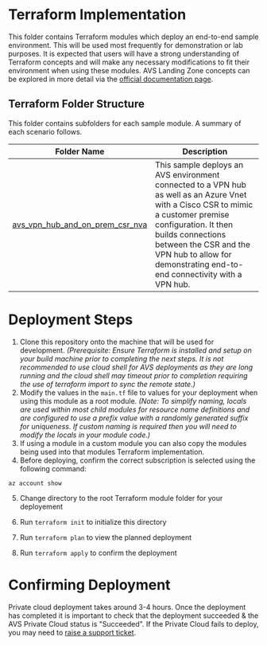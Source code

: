 # Terraform Implementation

This folder contains Terraform modules which deploy an end-to-end sample environment. This will be used most frequently for demonstration or lab purposes. It is expected that users will have a strong understanding of Terraform concepts and will make any necessary modifications to fit their environment when using these modules. AVS Landing Zone concepts can be explored in more detail via the [official documentation page](https://docs.microsoft.com/en-us/azure/cloud-adoption-framework/scenarios/azure-vmware/ready). 

## Terraform Folder Structure

This folder contains subfolders for each sample module.  A summary of each scenario follows.

| Folder Name         | Description                                                  |
| ------------------- | ------------------------------------------------------------ |
| [avs_vpn_hub_and_on_prem_csr_nva](./avs_vpn_hub_and_on_prem_csr_nva/)  | This sample deploys an AVS environment connected to a VPN hub as well as an Azure Vnet with a Cisco CSR to mimic a customer premise configuration. It then builds connections between the CSR and the VPN hub to allow for demonstrating end-to-end connectivity with a VPN hub. |


# Deployment Steps

1. Clone this repository onto the machine that will be used for development. *(Prerequisite: Ensure Terraform is installed and setup on your build machine prior to completing the next steps.  It is not recommended to use cloud shell for AVS deployments as they are long running and the cloud shell may timeout prior to completion requiring the use of terraform import to sync the remote state.)* 
2. Modify the values in the `main.tf` file to values for your deployment when using this module as a root module. *(Note: To simplify naming, locals are used within most child modules for resource name definitions and are configured to use a prefix value with a randomly generated suffix for uniqueness.  If custom naming is required then you will need to modify the locals in your module code.)*
3. If using a module in a custom module you can also copy the modules being used into that modules Terraform implementation.
4. Before deploying, confirm the correct subscription is selected using the following command:

```
az account show
```

5. Change directory to the root Terraform module folder for your deployement


1. Run `terraform init` to initialize this directory
2. Run `terraform plan` to view the planned deployment
3. Run `terraform apply` to confirm the deployment

# Confirming Deployment

Private cloud deployment takes around 3-4 hours. Once the deployment has completed it is important to check that the deployment succeeded & the AVS Private Cloud status is "Succeeded". If the Private Cloud fails to deploy, you may need to [raise a support ticket](https://docs.microsoft.com/en-us/azure/azure-vmware/fix-deployment-failures).